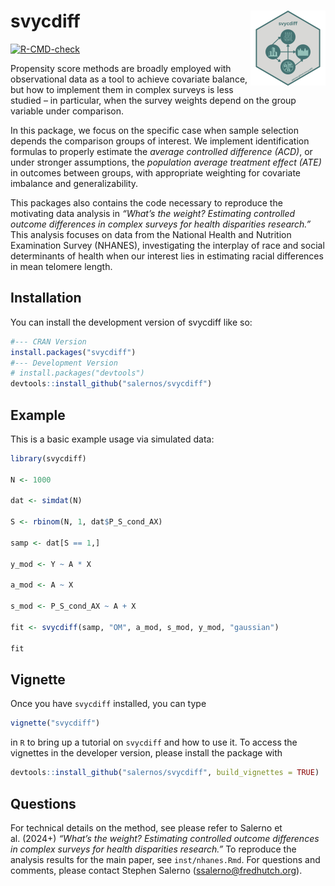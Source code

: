 
<!-- README.md is generated from README.Rmd. Please edit that file -->

# svycdiff <img src="man/figures/logo.png" align="right" height="120" alt="" />

<!-- badges: start -->

[![R-CMD-check](https://github.com/salernos/svycdiff/actions/workflows/R-CMD-check.yaml/badge.svg)](https://github.com/salernos/svycdiff/actions/workflows/R-CMD-check.yaml)
<!-- badges: end -->

Propensity score methods are broadly employed with observational data as
a tool to achieve covariate balance, but how to implement them in
complex surveys is less studied – in particular, when the survey weights
depend on the group variable under comparison.

In this package, we focus on the specific case when sample selection
depends the comparison groups of interest. We implement identification
formulas to properly estimate the *average controlled difference (ACD)*,
or under stronger assumptions, the *population average treatment effect
(ATE)* in outcomes between groups, with appropriate weighting for
covariate imbalance and generalizability.

This packages also contains the code necessary to reproduce the
motivating data analysis in *“What’s the weight? Estimating controlled
outcome differences in complex surveys for health disparities
research.”* This analysis focuses on data from the National Health and
Nutrition Examination Survey (NHANES), investigating the interplay of
race and social determinants of health when our interest lies in
estimating racial differences in mean telomere length.

## Installation

You can install the development version of svycdiff like so:

``` r
#--- CRAN Version
install.packages("svycdiff")
#--- Development Version
# install.packages("devtools")
devtools::install_github("salernos/svycdiff")
```

## Example

This is a basic example usage via simulated data:

``` r
library(svycdiff)

N <- 1000

dat <- simdat(N)

S <- rbinom(N, 1, dat$P_S_cond_AX)

samp <- dat[S == 1,]

y_mod <- Y ~ A * X

a_mod <- A ~ X

s_mod <- P_S_cond_AX ~ A + X

fit <- svycdiff(samp, "OM", a_mod, s_mod, y_mod, "gaussian")

fit
```

## Vignette

Once you have `svycdiff` installed, you can type

``` r
vignette("svycdiff")
```

in `R` to bring up a tutorial on `svycdiff` and how to use it. To access
the vignettes in the developer version, please install the package with

``` r
devtools::install_github("salernos/svycdiff", build_vignettes = TRUE)
```

## Questions

For technical details on the method, see please refer to Salerno et
al. (2024+) *“What’s the weight? Estimating controlled outcome
differences in complex surveys for health disparities research.”* To
reproduce the analysis results for the main paper, see
`inst/nhanes.Rmd`. For questions and comments, please contact Stephen
Salerno (<ssalerno@fredhutch.org>).
